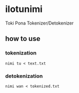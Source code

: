 # ilotunimi

Toki Pona Tokenizer/Detokenizer

## how to use

### tokenization

```
nimi tu < text.txt
```

### detokenization

```
nimi wan < tokenized.txt
```

